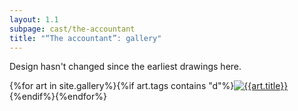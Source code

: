 ```yaml
---
layout: 1.1
subpage: cast/the-accountant
title: "“The accountant”: gallery"
---
```

Design hasn't changed since the earliest drawings here.

<section id="gallery" class="artwall">{%for art in site.gallery%}{%if art.tags contains "d"%}<a href="{%include url.html%}{{art.permalink}}"><img src="{%include url.html%}/assets/img/gallery/{{art.img}}-tn.png" alt="{{art.title}}"/></a>{%endif%}{%endfor%}</section>